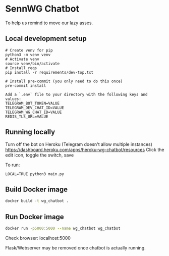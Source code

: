 # SennWG Chatbot

To help us remind to move our lazy asses.

## Local development setup
```
# Create venv for pip
python3 -m venv venv
# Activate venv
source venv/bin/activate
# Install reqs
pip install -r requirements/dev-top.txt

# Install pre-commit (you only need to do this once)
pre-commit install

Add a `.env` file to your directory with the following keys and values:
TELEGRAM_BOT_TOKEN=VALUE
TELEGRAM_DEV_CHAT_ID=VALUE
TELEGRAM_WG_CHAT_ID=VALUE
REDIS_TLS_URL=VALUE
```

## Running locally
Turn off the bot on Heroku (Telegram doesn't allow multiple instances)
https://dashboard.heroku.com/apps/heroku-wg-chatbot/resources
Click the edit icon, toggle the switch, save

To run:
```
LOCAL=TRUE python3 main.py
```

## Build Docker image
```bash
docker build -t wg_chatbot .
```

## Run Docker image
```bash
docker run -p5000:5000 --name wg_chatbot wg_chatbot
```

Check browser: localhost:5000

Flask/Webserver may be removed once chatbot is actually running.
